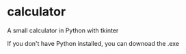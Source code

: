 # calculator
A small calculator in Python with tkinter

If you don't have Python installed, you can downoad the .exe

